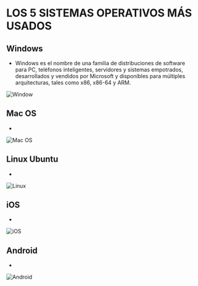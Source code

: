 # LOS 5 SISTEMAS OPERATIVOS MÁS USADOS  

## Windows
* Windows es el nombre de una familia de distribuciones de software para PC, teléfonos inteligentes, servidores y sistemas empotrados, desarrollados y vendidos por Microsoft y disponibles para múltiples arquitecturas, tales como x86, x86-64 y ARM. 
  
![Window](https://www.hazhistoria.net/sites/default/files/field/image/windows-10-logo.png)
## Mac OS
* 
![Mac OS](https://images.vexels.com/media/users/3/140714/isolated/preview/1e292500381db7819a5f04534d2152d5-logo-de-mac-os-by-vexels.png)
## Linux Ubuntu
* 
![Linux](https://www.silicon.es/wp-content/uploads/2016/10/linux-logo-2-684x500.png)
## iOS
* 
![iOS](https://upload.wikimedia.org/wikipedia/commons/4/45/IOS_14_Logo.png)
## Android
* 
![Android](https://i.blogs.es/2b63f8/androidze/450_1000.jpg)
